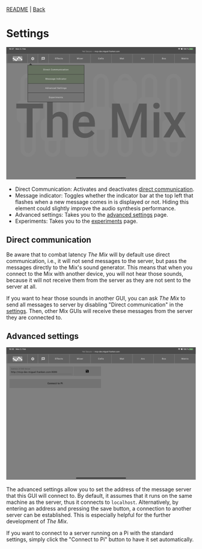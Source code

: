 [README](../../../README.md) | [Back](Documentation/gui/GUI.md)

# Settings
![Settings](images/settings.jpeg)

- Direct Communication: Activates and deactivates [direct communication](#direct-communication).
- Message indicator: Toggles whether the indicator bar at the top left that flashes when a new message comes in is displayed or not. Hiding this element could slightly improve the audio synthesis performance.
- Advanced settings: Takes you to the [advanced settings](#advanced-settings) page.
- Experiments: Takes you to the [experiments](EXPERIMENTS.md) page.

## Direct communication
Be aware that to combat latency *The Mix* will by default use direct communication, i.e., it will not send messages to the server, but pass the messages directly to the Mix's sound generator. This means that when you connect to the Mix with another device, you will not hear those sounds, because it will not receive them from the server as they are not sent to the server at all.

If you want to hear those sounds in another GUI, you can ask *The Mix* to send all messages to server by disabling "Direct communication" in the [settings](#settings). Then, other Mix GUIs will receive these messages from the server they are connected to.

## Advanced settings
![Advanced Settings](images/advanced-settings.jpeg)

The advanced settings allow you to set the address of the message server that this GUI will connect to.
By default, it assumes that it runs on the same machine as the server, thus it connects to `localhost`.
Alternatively, by entering an address and pressing the save button, a connection to another server can be established. This is especially helpful for the further development of *The Mix*.

If you want to connect to a server running on a Pi with the standard settings, simply click the "Connect to Pi" button to have it set automatically.
